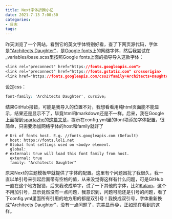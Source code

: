 ```yaml
---
title: Next字体折腾小记
date: 2021-7-13 7:00:30
categories:
- 日志
tags:
---
```


昨天浏览了一个网站，看到它的英文字体特别好看，查了下网页源代码，字体是[“Architects Daughter”](https://fonts.google.com/specimen/Architects+Daughter?preview.text=dauthter&preview.text_type=custom&query=architects)，是[Google fonts](https://fonts.google.com/)上的网络字体，然后我尝试在_variables/base.scss里按照Google fonts上面的指导导入这款字体：

~~~css
<link rel="preconnect" href="https://fonts.googleapis.com"> 
<link rel="preconnect" href="https://fonts.gstatic.com" crossorigin> 
<link href="https://fonts.googleapis.com/css2?family=Architects+Daughter&display=swap" rel="stylesheet"> 
~~~
设定css：
~~~css
font-family: 'Architects Daughter', cursive;
~~~

结果GitHub报错，可能是我导入的位置不对，我想看看用纯html页面能不能显示，结果还是显示不了，毕竟html和markdown还是不一样。后来，我在Google上面搜到[spartazhc](https://spartazhc.github.io/)的[这篇文章](https://spartazhc.github.io/2020/06/03/Next%E4%B8%BB%E9%A2%98%E5%AD%97%E4%BD%93%E9%85%8D%E7%BD%AE/)，提示在config.yml里的font项添加字体配置，很简单，只需要添加网络字体的host和family就好了

~~~
# Uri of fonts host. E.g. //fonts.googleapis.com (Default)
  host: https://fonts.loli.net
# Global font settings used on <body> element.
  global:
# external: true will load this font family from host.
  external: true
  family: "Architects Daughter"
~~~



原来Next的主题模板早就提供了字体的配置。这里有个问题困扰了我很久，我一直以单引号来引起后面带有空格的值，从来没觉得这样有什么问题，可是GitHub一直在这个地方报错，后来我改成单字，试了一下其他的字体，比如[Kalam](https://fonts.google.com/specimen/Kalam?query=kalam)，这个不用加引号，显示竟然没有一点问题，我意识到，问题可能还是引号的问题，看了下config.yml里面所有引用的地方用的都是双引号！我换成双引号，字体重新换成“Architects Daughter”，没有一点问题了，完美显示:joy:，正如现在看到的这样。

